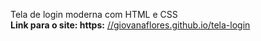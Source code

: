 Tela de login moderna com HTML e CSS 
<br/>
**Link para o site: https:**  <a href="//giovanaflores.github.io/tela-login/" target="_blank">//giovanaflores.github.io/tela-login</a>
